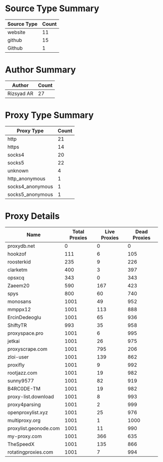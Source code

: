 # Source Type Summary

| Source Type | Count |
|-------------|-------|
| website | 11 |
| github | 15 |
| Github | 1 |


# Author Summary

| Author | Count |
|--------|-------|
| Rizsyad AR | 27 |


# Proxy Type Summary

| Proxy Type | Count |
|------------|-------|
| http | 21 |
| https | 14 |
| socks4 | 20 |
| socks5 | 22 |
| unknown | 4 |
| http_anonymous | 1 |
| socks4_anonymous | 1 |
| socks5_anonymous | 1 |


# Proxy Details

| Name | Total Proxies | Live Proxies | Dead Proxies |
|------|---------------|--------------|---------------|
| proxydb.net | 0 | 0 | 0 |
| hookzof | 111 | 6 | 105 |
| roosterkid | 235 | 9 | 226 |
| clarketm | 400 | 3 | 397 |
| opsxcq | 343 | 0 | 343 |
| Zaeem20 | 590 | 167 | 423 |
| spys | 800 | 60 | 740 |
| monosans | 1001 | 49 | 952 |
| mmppx12 | 1001 | 113 | 888 |
| ErcinDedeoglu | 1001 | 65 | 936 |
| ShiftyTR | 993 | 35 | 958 |
| proxyspace.pro | 1001 | 6 | 995 |
| jetkai | 1001 | 26 | 975 |
| proxyscrape.com | 1001 | 795 | 206 |
| zloi-user | 1001 | 139 | 862 |
| proxifly | 1001 | 9 | 992 |
| rootjazz.com | 1001 | 19 | 982 |
| sunny9577 | 1001 | 82 | 919 |
| B4RC0DE-TM | 1001 | 19 | 982 |
| proxy-list.download | 1001 | 8 | 993 |
| proxy4parsing | 1001 | 2 | 999 |
| openproxylist.xyz | 1001 | 25 | 976 |
| multiproxy.org | 1001 | 1 | 1000 |
| proxylist.geonode.com | 1001 | 11 | 990 |
| my-proxy.com | 1001 | 366 | 635 |
| TheSpeedX | 1001 | 135 | 866 |
| rotatingproxies.com | 1001 | 7 | 994 |
